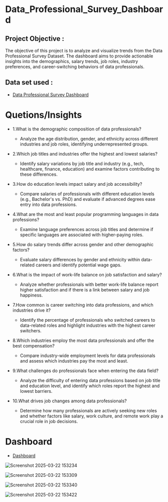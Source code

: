 # Data_Professional_Survey_Dashboard

## Project Objective :
The objective of this project is to analyze and visualize trends from the Data Professional Survey Dataset. The dashboard aims to provide actionable insights into the demographics, salary trends, job roles, industry preferences, and career-switching behaviors of data professionals.
## Data set used :
- <a href="https://github.com/saishankar29/Data_Professional_survey_dashboard/tree/main">Data Professional Survey Dashboard</a>

# Quetions/Insights

- 1.What is the demographic composition of data professionals?
  
  - Analyze the age distribution, gender, and ethnicity across different industries and job roles, identifying underrepresented groups.
  
- 2.Which job titles and industries offer the highest and lowest salaries?
 
  - Identify salary variations by job title and industry (e.g., tech, healthcare, finance, education) and examine factors contributing to these differences.
    
- 3.How do education levels impact salary and job accessibility?
  
  - Compare salaries of professionals with different education levels (e.g., Bachelor's vs. PhD) and evaluate if advanced degrees ease entry into data professions.
    
- 4.What are the most and least popular programming languages in data professions?
  
  - Examine language preferences across job titles and determine if specific languages are associated with higher-paying roles.
    
- 5.How do salary trends differ across gender and other demographic factors?
  
  - Evaluate salary differences by gender and ethnicity within data-related careers and identify potential wage gaps.
    
- 6.What is the impact of work-life balance on job satisfaction and salary?
  
  - Analyze whether professionals with better work-life balance report higher satisfaction and if there is a link between salary and job happiness.
    
- 7.How common is career switching into data professions, and which industries drive it?
  
  - Identify the percentage of professionals who switched careers to data-related roles and highlight industries with the highest career switchers.
    
- 8.Which industries employ the most data professionals and offer the best compensation?
  
  - Compare industry-wide employment levels for data professionals and assess which industries pay the most and least.
    
- 9.What challenges do professionals face when entering the data field?
  
  - Analyze the difficulty of entering data professions based on job title and education level, and identify which roles report the highest and lowest barriers.
    
- 10.What drives job changes among data professionals?
  
  - Determine how many professionals are actively seeking new roles and whether factors like salary, work culture, and remote work play a crucial role in job decisions.
  
# Dashboard
- <a href="https://saishankar29.github.io/Data_Professional_survey_dashboard">Dashboard</a>

![Screenshot 2025-03-22 153234](https://github.com/user-attachments/assets/61cfd347-d7c5-4d95-a74d-6240ca108827)

![Screenshot 2025-03-22 153309](https://github.com/user-attachments/assets/6534a7a7-4dc3-4809-9a60-ea9b8a73b546)

![Screenshot 2025-03-22 153340](https://github.com/user-attachments/assets/0b616d20-5020-4a0d-9b31-e7ed8ab90ccb)

![Screenshot 2025-03-22 153422](https://github.com/user-attachments/assets/170e8b11-284d-4b82-96e2-d9aa4f1161c5)
